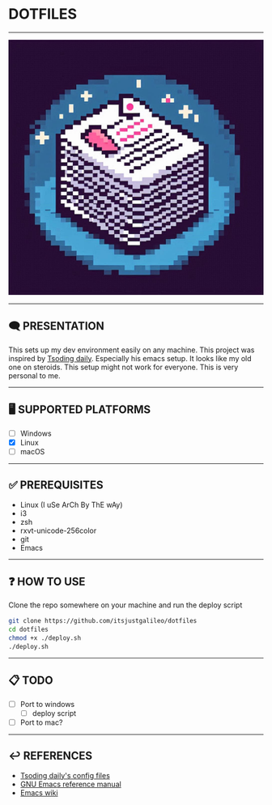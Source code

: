 # DOTFILES

---

![dotfiles logo](./dotfiles.jpeg)

---

## 🗨️ PRESENTATION

This sets up my dev environment easily on any machine.
This project was inspired by [Tsoding daily](https://www.youtube.com/@TsodingDaily). Especially his emacs setup. It looks like my old one on steroids.
This setup might not work for everyone. This is very personal to me.

---

## 🖥️ SUPPORTED PLATFORMS

- [ ] Windows
- [X] Linux
- [ ] macOS

---

## ✅ PREREQUISITES

- Linux (I uSe ArCh By ThE wAy)
- i3
- zsh
- rxvt-unicode-256color
- git
- Emacs

---

## ❓ HOW TO USE

Clone the repo somewhere on your machine and run the deploy script

```sh
git clone https://github.com/itsjustgalileo/dotfiles
cd dotfiles
chmod +x ./deploy.sh
./deploy.sh
```

---

## 📋 TODO

- [ ] Port to windows
  - [ ] deploy script
- [ ] Port to mac?

---

## ↩️ REFERENCES

- [Tsoding daily's config files](https://github.com/rexim/dotfiles/)
- [GNU Emacs reference manual](https://www.gnu.org/software/emacs/manual/)
- [Emacs wiki](https://www.emacswiki.org/)
